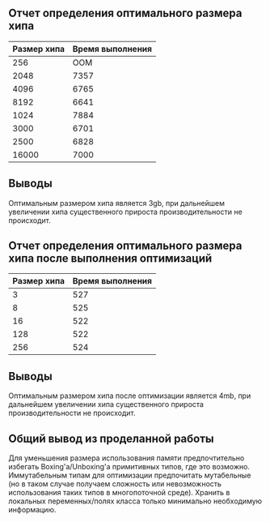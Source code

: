 ## Отчет определения оптимального размера хипа

| Размер хипа | Время выполнения |
|-------------|------------------|
| 256         | OOM              |  
| 2048        | 7357             |  
| 4096        | 6765             |
| 8192        | 6641             |
| 1024        | 7884             |
| 3000        | 6701             |
| 2500        | 6828             |
| 16000       | 7000             |

## Выводы
Оптимальным размером хипа является 3gb, при дальнейшем увеличении хипа 
существенного прироста производительности не происходит.

## Отчет определения оптимального размера хипа после выполнения оптимизаций

| Размер хипа | Время выполнения |
|-------------|------------------|
| 3           | 527              |  
| 8           | 525              |  
| 16          | 522              |
| 128         | 522              |
| 256         | 524              |

## Выводы
Оптимальным размером хипа после оптимизации является 4mb, при дальнейшем увеличении хипа 
существенного прироста производительности не происходит.

## Общий вывод из проделанной работы
Для уменьшения размера использования памяти предпочтительно избегать Boxing'a/Unboxing'a 
примитивных типов, где это возможно. Иммутабельным типам для оптимизации предпочитать
мутабельные (но в таком случае получаем сложность или невозможность использования таких типов в 
многопоточной среде). Хранить в локальных переменных/полях класса только минимально необходимую информацию.
